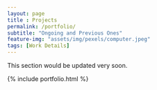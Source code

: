 ```yaml
--- 
layout: page
title : Projects 
permalink: /portfolio/
subtitle: "Ongoing and Previous Ones" 
feature-img: "assets/img/pexels/computer.jpeg"
tags: [Work Details]
---
```

This section would be updated very soon.

{% include portfolio.html %}